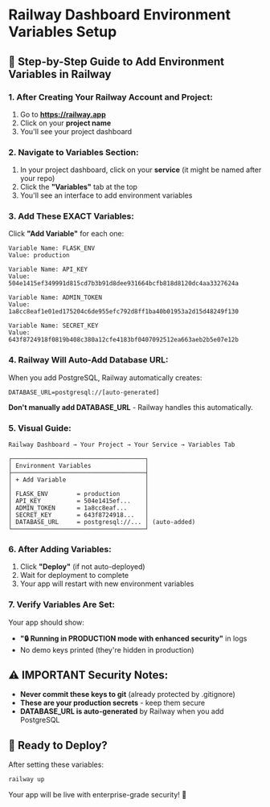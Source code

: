 # Railway Dashboard Environment Variables Setup

## 🚀 Step-by-Step Guide to Add Environment Variables in Railway

### 1. **After Creating Your Railway Account and Project:**

1. Go to **https://railway.app**
2. Click on your **project name**
3. You'll see your project dashboard

### 2. **Navigate to Variables Section:**

1. In your project dashboard, click on your **service** (it might be named after your repo)
2. Click the **"Variables"** tab at the top
3. You'll see an interface to add environment variables

### 3. **Add These EXACT Variables:**

Click **"Add Variable"** for each one:

```
Variable Name: FLASK_ENV
Value: production
```

```
Variable Name: API_KEY  
Value: 504e1415ef349991d815cd7b3b91d8dee931664bcfb818d8120dc4aa3327624a
```

```
Variable Name: ADMIN_TOKEN
Value: 1a8cc8eaf1e01ed175204c6de955efc792d8ff1ba40b01953a2d15d48249f130
```

```
Variable Name: SECRET_KEY
Value: 643f8724918f0819b408c380a12cfe4183bf0407092512ea663aeb2b5e07e12b
```

### 4. **Railway Will Auto-Add Database URL:**

When you add PostgreSQL, Railway automatically creates:
```
DATABASE_URL=postgresql://[auto-generated]
```

**Don't manually add DATABASE_URL** - Railway handles this automatically.

### 5. **Visual Guide:**

```
Railway Dashboard → Your Project → Your Service → Variables Tab

┌─────────────────────────────────────┐
│ Environment Variables               │
├─────────────────────────────────────┤
│ + Add Variable                      │
│                                     │
│ FLASK_ENV        = production       │
│ API_KEY          = 504e1415ef...    │
│ ADMIN_TOKEN      = 1a8cc8eaf...     │
│ SECRET_KEY       = 643f8724918...   │
│ DATABASE_URL     = postgresql://... │ (auto-added)
└─────────────────────────────────────┘
```

### 6. **After Adding Variables:**

1. Click **"Deploy"** (if not auto-deployed)
2. Wait for deployment to complete
3. Your app will restart with new environment variables

### 7. **Verify Variables Are Set:**

Your app should show:
- **"🔒 Running in PRODUCTION mode with enhanced security"** in logs
- No demo keys printed (they're hidden in production)

## ⚠️ **IMPORTANT Security Notes:**

- **Never commit these keys to git** (already protected by .gitignore)
- **These are your production secrets** - keep them secure
- **DATABASE_URL is auto-generated** by Railway when you add PostgreSQL

## 🎯 **Ready to Deploy?**

After setting these variables:
```bash
railway up
```

Your app will be live with enterprise-grade security! 🚀
